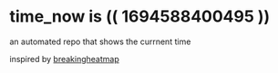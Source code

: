 # time_now is (( 1694588400495 ))

an automated repo that shows the currnent time

inspired by [breakingheatmap](https://github.com/breakingheatmap/breakingheatmap)